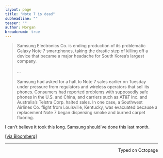 ```yaml
---
layout: page
title: "Note 7 is dead"
subheadline: ""
teaser: ""
author: Morgan
breadcrumb: true
---
```


> Samsung Electronics Co. is ending production of its problematic Galaxy Note 7 smartphones, taking the drastic step of killing off a device that became a major headache for South Korea’s largest company.
<br><br>
...
<br><br>
> Samsung had asked for a halt to Note 7 sales earlier on Tuesday under pressure from regulators and wireless operators that sell its phones. Consumers had reported problems with supposedly safe phones in the U.S. and China, and carriers such as AT&T Inc. and Australia’s Telstra Corp. halted sales. In one case, a Southwest Airlines Co. flight from Louisville, Kentucky, was evacuated because a replacement Note 7 began dispersing smoke and burned carpet flooring.

I can't believe it took this long. Samsung should've done this last month.

[[via Bloomberg](https://www.bloomberg.com/news/articles/2016-10-11/samsung-ends-production-of-note-7-after-global-recall-new-fires)]

---
<p align="right">Typed on Octopage</p>
